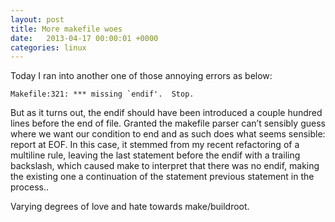 ```yaml
---
layout: post
title: More makefile woes
date:   2013-04-17 00:00:01 +0000
categories: linux
---
```


Today I ran into another one of those annoying errors as below:

```
Makefile:321: *** missing `endif'.  Stop.
```

But as it turns out, the endif should have been introduced a couple hundred lines before the end of file. Granted the makefile parser can’t sensibly guess where we want our condition to end and as such does what seems sensible: report at EOF. In this case, it stemmed from my recent refactoring of a multiline rule, leaving the last statement before the endif with a trailing backslash, which caused make to interpret that there was no endif, making the existing one a continuation of the statement previous statement in the process..

Varying degrees of love and hate towards make/buildroot.